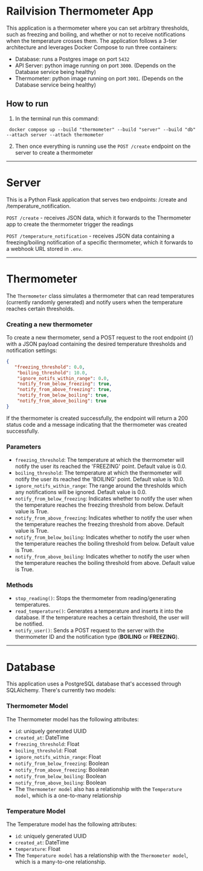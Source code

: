 # Railvision Thermometer App 
This application is a thermometer where you can set arbitrary thresholds, such as freezing and boiling,
and whether or not to receive notifications when the temperature crosses them.
The application follows a 3-tier architecture and leverages Docker Compose to run three containers:
- Database: runs a Postgres image on port `5432`
- API Server: python image running on port `3000`. (Depends on the Database service being healthy)
- Thermometer: python image running on port `3001`. (Depends on the Database service being healthy)


## How to run
1. In the terminal run this command:
```commandline
 docker compose up --build "thermometer" --build "server" --build "db" --attach server --attach thermometer
```

2. Then once everything is running use the `POST /create` endpoint on the server to create a thermometer

---
# Server

This is a Python Flask application that serves two endpoints: /create and /temperature_notification.

`POST /create` - receives JSON data, which it forwards to the Thermometer app to create the thermometer trigger the readings

`POST /temperature_notification` - receives JSON data containing a freezing/boiling notification of a specific thermometer, which it forwards to a webhook URL stored in `.env`.

---
# Thermometer
The `Thermometer` class simulates a thermometer that can read temperatures (currently randomly generated) and notify users when the temperature reaches certain thresholds.

### Creating a new thermometer
To create a new thermometer, send a POST request to the root endpoint (/) with a JSON payload containing the desired temperature thresholds and notification settings:

```json
{
   "freezing_threshold": 0.0,
    "boiling_threshold": 10.0,
    "ignore_notifs_within_range": 0.0,
    "notify_from_below_freezing": true,
    "notify_from_above_freezing": true,
    "notify_from_below_boiling": true,
    "notify_from_above_boiling": true
}
```
If the thermometer is created successfully, the endpoint will return a 200 status code and a message indicating that the thermometer was created successfully.

### Parameters
* `freezing_threshold`: The temperature at which the thermometer will notify the user its reached the 'FREEZING' point. Default value is 0.0.
* `boiling_threshold`: The temperature at which the thermometer will notify the user its reached the 'BOILING' point. Default value is 10.0.
* `ignore_notifs_within_range`: The range around the thresholds which any notifications will be ignored. Default value is 0.0.
* `notify_from_below_freezing`: Indicates whether to notify the user when the temperature reaches the freezing threshold from below. Default value is True.
* `notify_from_above_freezing`: Indicates whether to notify the user when the temperature reaches the freezing threshold from above. Default value is True.
* `notify_from_below_boiling`: Indicates whether to notify the user when the temperature reaches the boiling threshold from below. Default value is True.
* `notify_from_above_boiling`: Indicates whether to notify the user when the temperature reaches the boiling threshold from above. Default value is True.

### Methods
* `stop_reading()`: Stops the thermometer from reading/generating temperatures.
* `read_temperature()`: Generates a temperature and inserts it into the database. If the temperature reaches a certain threshold, the user will be notified.
* `notify_user()`: Sends a POST request to the server with the thermometer ID and the notification type (**BOILING** or **FREEZING**).

---
# Database
This application uses a PostgreSQL database that's accessed through SQLAlchemy. There's currently two models:

### Thermometer Model
The Thermometer model has the following attributes:

* `id`: uniquely generated UUID
* `created_at`: DateTime
* `freezing_threshold`: Float
* `boiling_threshold`: Float 
* `ignore_notifs_within_range`: Float
* `notify_from_below_freezing`: Boolean
* `notify_from_above_freezing`: Boolean
* `notify_from_below_boiling`: Boolean
* `notify_from_above_boiling`: Boolean
* The `Thermometer model` also has a relationship with the `Temperature model`, which is a one-to-many relationship

### Temperature Model
The Temperature model has the following attributes:

* `id`: uniquely generated UUID
* `created_at`: DateTime
* `temperature`: Float
* The `Temperature model` has a relationship with the `Thermometer model`, which is a many-to-one relationship.